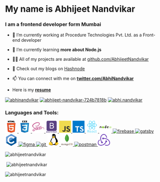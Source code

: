 <h1> My name is Abhijeet Nandvikar</h1>
<h3>I am a frontend developer form Mumbai</h3>

- 🔭 I’m currently working at Procedure Technologies Pvt. Ltd. as a Front-end developer

- 🌱 I’m currently learning **more about Node.js**

- 👨‍💻 All of my projects are available at [github.com/AbhijeetNandvikar](github.com/AbhijeetNandvikar)

- 📝 Check out my blogs on [Hashnode](https://hashnode.com/@abhiNandvikar)

- 📫 You can connect with me on **[twitter.com/AbhiNandvikar](https://twitter.com/AbhiNandvikar)**
- Here is my **[resume](https://drive.google.com/file/d/1kIuAuNyM4Ho58W4t_z4ZBzf77ZMoRQwC/view?usp=sharing)**

<p align="left">
<a href="https://twitter.com/abhinandvikar" target="blank"><img align="center" src="https://cdn.jsdelivr.net/npm/simple-icons@3.0.1/icons/twitter.svg" alt="abhinandvikar" height="30" width="40" /></a>
<a href="https://linkedin.com/in/abhijeet-nandvikar-724b7818b" target="blank"><img align="center" src="https://cdn.jsdelivr.net/npm/simple-icons@3.0.1/icons/linkedin.svg" alt="abhijeet-nandvikar-724b7818b" height="30" width="40" /></a>
<a href="https://instagram.com/abhi.nandvikar" target="blank"><img align="center" src="https://cdn.jsdelivr.net/npm/simple-icons@3.0.1/icons/instagram.svg" alt="abhi.nandvikar" height="30" width="40" /></a>
</p>
<h3 align="left">Languages and Tools:</h3>
<p align="left">

<!-- New Order -->
<a href="https://www.w3.org/html/" target="_blank">
    <img
      src="https://raw.githubusercontent.com/devicons/devicon/master/icons/html5/html5-original-wordmark.svg"
      alt="html5"
      width="40"
      height="40"
    />
  </a>
  <a href="https://www.w3schools.com/css/" target="_blank">
    <img
      src="https://raw.githubusercontent.com/devicons/devicon/master/icons/css3/css3-original-wordmark.svg"
      alt="css3"
      width="40"
      height="40"
    />
  </a>
  <a href="https://sass-lang.com" target="_blank">
    <img
      src="https://raw.githubusercontent.com/devicons/devicon/master/icons/sass/sass-original.svg"
      alt="sass"
      width="40"
      height="40"
    />
  </a>
  <a href="https://getbootstrap.com" target="_blank">
    <img
      src="https://raw.githubusercontent.com/devicons/devicon/master/icons/bootstrap/bootstrap-plain-wordmark.svg"
      alt="bootstrap"
      width="40"
      height="40"
    />
  </a>
  <a
    href="https://developer.mozilla.org/en-US/docs/Web/JavaScript"
    target="_blank"
  >
    <img
      src="https://raw.githubusercontent.com/devicons/devicon/master/icons/javascript/javascript-original.svg"
      alt="javascript"
      width="40"
      height="40"
    />
  </a>
  <a href="https://www.typescriptlang.org/" target="_blank">
    <img
      src="https://raw.githubusercontent.com/devicons/devicon/master/icons/typescript/typescript-original.svg"
      alt="typescript"
      width="40"
      height="40"
    />
  </a>
  <a href="https://reactjs.org/" target="_blank">
    <img
      src="https://raw.githubusercontent.com/devicons/devicon/master/icons/react/react-original-wordmark.svg"
      alt="react"
      width="40"
      height="40"
    />
  </a>
  <a href="https://nodejs.org" target="_blank">
    <img
      src="https://raw.githubusercontent.com/devicons/devicon/master/icons/nodejs/nodejs-original-wordmark.svg"
      alt="nodejs"
      width="40"
      height="40"
    />
  </a>
  <a href="https://firebase.google.com/" target="_blank">
    <img
      src="https://www.vectorlogo.zone/logos/firebase/firebase-icon.svg"
      alt="firebase"
      width="40"
      height="40"
    />
  </a>
  <a href="https://www.gatsbyjs.com/" target="_blank">
    <img
      src="https://www.vectorlogo.zone/logos/gatsbyjs/gatsbyjs-icon.svg"
      alt="gatsby"
      width="40"
      height="40"
    />
  </a>
  
  <a href="https://www.cprogramming.com/" target="_blank">
    <img
      src="https://raw.githubusercontent.com/devicons/devicon/master/icons/c/c-original.svg"
      alt="c"
      width="40"
      height="40"
    />
  </a>
  
  <a href="https://www.figma.com/" target="_blank">
    <img
      src="https://www.vectorlogo.zone/logos/figma/figma-icon.svg"
      alt="figma"
      width="40"
      height="40"
    />
  </a>
 
  
  <a href="https://git-scm.com/" target="_blank">
    <img
      src="https://www.vectorlogo.zone/logos/git-scm/git-scm-icon.svg"
      alt="git"
      width="40"
      height="40"
    />
  </a>
  
  
  <a href="https://www.linux.org/" target="_blank">
    <img
      src="https://raw.githubusercontent.com/devicons/devicon/master/icons/linux/linux-original.svg"
      alt="linux"
      width="40"
      height="40"
    />
  </a>
  <a href="https://www.mongodb.com/" target="_blank">
    <img
      src="https://raw.githubusercontent.com/devicons/devicon/master/icons/mongodb/mongodb-original-wordmark.svg"
      alt="mongodb"
      width="40"
      height="40"
    />
  </a>

  <a href="https://postman.com" target="_blank">
    <img
      src="https://www.vectorlogo.zone/logos/getpostman/getpostman-icon.svg"
      alt="postman"
      width="40"
      height="40"
    />
  </a>
  
  <a href="https://redux.js.org" target="_blank">
    <img
      src="https://raw.githubusercontent.com/devicons/devicon/master/icons/redux/redux-original.svg"
      alt="redux"
      width="40"
      height="40"
    />
  </a>
 
</p>



<p><img align="center" src="https://github-readme-stats.vercel.app/api/top-langs?username=abhijeetnandvikar&show_icons=true&theme=tokyonight" alt="abhijeetnandvikar" /></p>

<p>&nbsp;<img align="center" src="https://github-readme-stats.vercel.app/api?username=abhijeetnandvikar&show_icons=true&locale=en&theme=tokyonight" alt="abhijeetnandvikar" /></p>

<p><img align="center" src="https://github-readme-streak-stats.herokuapp.com/?user=abhijeetnandvikar&theme=tokyonight" alt="abhijeetnandvikar" /></p>
